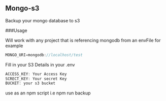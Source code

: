 ## Mongo-s3
Backup your mongo database to s3


###Usage

Will work with any project that is referencing mongodb from an envFile
for example
```javascript
MONGO_URI=mongodb://localhost/test
```

Fill in your S3 Details in your .env
```javascript
ACCESS_KEY: Your Access Key
SCRECT_KEY: Your secret Key
BUCKET: your s3 bucket
```

use as an npm script
i.e npm run backup
